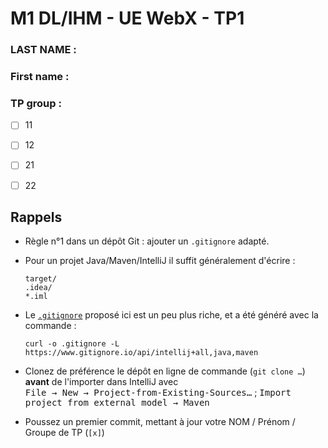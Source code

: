 # M1 DL/IHM - UE WebX - TP1

### LAST NAME :
### First name :
### TP group :
- [ ] 11
- [ ] 12
- [ ] 21
- [ ] 22


## Rappels

* Règle n°1 dans un dépôt Git : ajouter un `.gitignore` adapté.

* Pour un projet Java/Maven/IntelliJ il suffit généralement d'écrire :

  ```
  target/
  .idea/
  *.iml
  ```

* Le [`.gitignore`](.gitignore) proposé ici est un peu plus riche, et
  a été généré avec la commande :
  
  ```
  curl -o .gitignore -L https://www.gitignore.io/api/intellij+all,java,maven
  ```

* Clonez de préférence le dépôt en ligne de commande (`git clone …`) **avant** de l'importer dans IntelliJ avec  
<kbd>File → New → Project-from-Existing-Sources…</kbd> ; <kbd>Import project from external model → Maven</kbd>

* Poussez un premier commit, mettant à jour votre NOM / Prénom / Groupe de TP (`[x]`)
